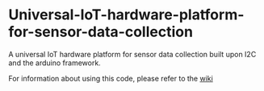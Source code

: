 # Universal-IoT-hardware-platform-for-sensor-data-collection
A universal IoT hardware platform for sensor data collection built upon I2C and the arduino framework.

For information about using this code, please refer to the [wiki](https://github.com/Tobalation/Universal-IoT-hardware-platform-for-sensor-data-collection/wiki)
